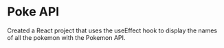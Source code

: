 # Poke API

Created a React project that uses the useEffect hook to display the names of all the pokemon with the Pokemon API.
